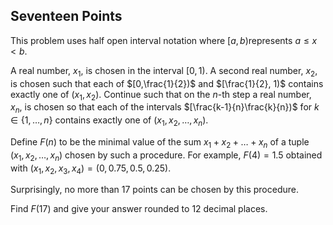 ## Seventeen Points

This problem uses half open interval notation where $[a,b)$represents $a\le x\lt b$.

A real number, $x_1$, is chosen in the interval $[0,1)$.
A second real number, $x_2$, is chosen such that each of $[0,\frac{1}{2})$ and $[\frac{1}{2}, 1)$ contains exactly one of $(x_1, x_2)$.
Continue such that on the $n$-th step a real number, $x_n$, is chosen so that each of the intervals $[\frac{k-1}{n}\frac{k}{n})$ for $k\in \{1, \dots, n\}$ contains exactly one of $(x_1, x_2, \dots, x_n)$.

Define $F(n)$ to be the minimal value of the sum $x_1+x_2+\dots+x_n$ of a tuple $(x_1, x_2, \dots, x_n)$ chosen by such a procedure. For example, $F(4)=1.5$ obtained with $(x_1, x_2, x_3, x_4) = (0, 0.75, 0.5, 0.25)$.

Surprisingly, no more than $17$ points can be chosen by this procedure.

Find $F(17)$ and give your answer rounded to $12$ decimal places.
